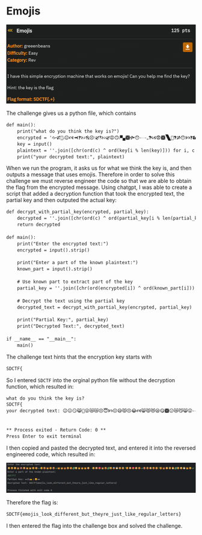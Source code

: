 # Emojis
![](../images/emoji-part-1.png)

The challenge gives us a python file, which contains
```txt
def main():
    print("what do you think the key is?")
    encrypted = '🙚🙒🙌🙭😌🙧🙬🙻🙠🙓😣🙯🙖🙺🙠🙖😡🙃🙭🙿🙩🙟😯🙮🙬🙸🙻🙦😨🙩🙽🙉🙻🙑😯🙥🙻🙳🙐🙓😿🙯🙽🙉🙣🙐😡🙹🙖🙤🙪🙞😿🙰🙨🙤🙐🙕😯🙨🙽🙳🙽🙊😷'
    key = input()
    plaintext = ''.join([chr(ord(c) ^ ord(key[i % len(key)])) for i, c in enumerate(encrypted)])
    print("your decrypted text:", plaintext)
```

When we run the program, it asks us for what we think the key is, and then outputs a message that uses emojis. Therefore in order to solve this challenge we must reverse engineer the code so that we are able to obtain the flag from the encrypted message. Using chatgpt, I was able to create a script that added a decryption function that took the encrypted text, the partial key and then outputed the actual key:
```txt
def decrypt_with_partial_key(encrypted, partial_key):
    decrypted = ''.join([chr(ord(c) ^ ord(partial_key[i % len(partial_key)])) for i, c in enumerate(encrypted)])
    return decrypted

def main():
    print("Enter the encrypted text:")
    encrypted = input().strip()
    
    print("Enter a part of the known plaintext:")
    known_part = input().strip()
    
    # Use known part to extract part of the key
    partial_key = ''.join([chr(ord(encrypted[i]) ^ ord(known_part[i])) for i in range(len(known_part))])
    
    # Decrypt the text using the partial key
    decrypted_text = decrypt_with_partial_key(encrypted, partial_key)
    
    print("Partial Key:", partial_key)
    print("Decrypted Text:", decrypted_text)

if __name__ == "__main__":
    main()
```
The challenge text hints that the encryption key starts with 
```txt
SDCTF{
```
So I entered `SDCTF` into the orginal python file without the decryption function, which resulted in:

```txt
what do you think the key is?
SDCTF{
your decrypted text: 😉😖😏😹🙊😜😿😿😣😇🙥😔😅😾😣😂🙧😸😾😻😪😋🙩😕😿😼😸😲🙮😒😮😍😸😅🙩😞😨😷😓😇🙹😔😮😍😠😄🙧😂😅😠😩😊🙹😋😻😠😓😁🙩😓😮😷😾😞🙱


** Process exited - Return Code: 0 **
Press Enter to exit terminal
```
I then copied and pasted the decrypted text, and entered it into the reversed engineered code, which resulted in:

![](../images/emoji-part-2.png)

Therefore the flag is:

```txt
SDCTF{emojis_look_different_but_theyre_just_like_regular_letters}
```
I then entered the flag into the challenge box and solved the challenge.


